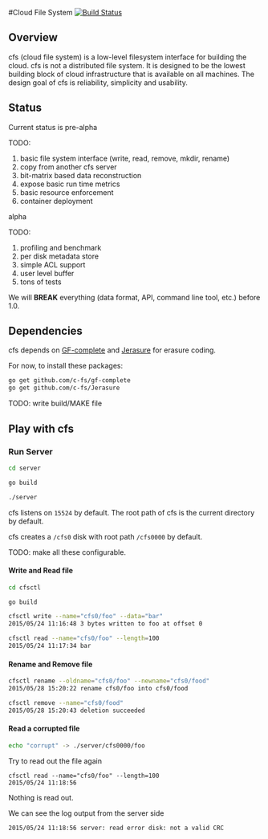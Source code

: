 #Cloud File System
[![Build Status](https://travis-ci.org/c-fs/cfs.png?branch=master)](https://travis-ci.org/c-fs/cfs)

## Overview
cfs (cloud file system) is a low-level filesystem interface for building the cloud. cfs is not a distributed file system. It is designed to be the lowest building block of cloud infrastructure that is available on all machines. The design goal of cfs is reliability, simplicity and usability.

## Status

Current status is pre-alpha

TODO:

1. basic file system interface (write, read, remove, mkdir, rename)
2. copy from another cfs server
3. bit-matrix based data reconstruction
4. expose basic run time metrics
5. basic resource enforcement 
6. container deployment

alpha

TODO:

1. profiling and benchmark
2. per disk metadata store
3. simple ACL support
4. user level buffer
5. tons of tests

We will **BREAK** everything (data format, API, command line tool, etc.) before 1.0.

## Dependencies

cfs depends on [GF-complete](https://github.com/c-fs/gf-complete) and [Jerasure](https://github.com/c-fs/Jerasure/) for erasure coding.

For now, to install these packages:
``` bash
go get github.com/c-fs/gf-complete
go get github.com/c-fs/Jerasure
```

TODO: write build/MAKE file

## Play with cfs

### Run Server

``` bash
cd server

go build

./server

```

cfs listens on `15524` by default. The root path of cfs is the current directory by default.

cfs creates a `/cfs0` disk with root path `/cfs0000` by default. 

TODO: make all these configurable.

#### Write and Read file

``` bash
cd cfsctl

go build

cfsctl write --name="cfs0/foo" --data="bar"
2015/05/24 11:16:48 3 bytes written to foo at offset 0

cfsctl read --name="cfs0/foo" --length=100
2015/05/24 11:17:34 bar
```

#### Rename and Remove file

``` bash
cfsctl rename --oldname="cfs0/foo" --newname="cfs0/food"
2015/05/28 15:20:22 rename cfs0/foo into cfs0/food

cfsctl remove --name="cfs0/food"
2015/05/28 15:20:43 deletion succeeded
```

#### Read a corrupted file

``` bash
echo "corrupt" -> ./server/cfs0000/foo
```

Try to read out the file again
```
cfsctl read --name="cfs0/foo" --length=100
2015/05/24 11:18:56
```

Nothing is read out.

We can see the log output from the server side

```
2015/05/24 11:18:56 server: read error disk: not a valid CRC
```
